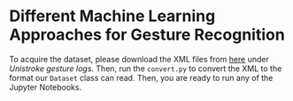 # Different Machine Learning Approaches for Gesture Recognition

To acquire the dataset, please download the XML files from [here](https://depts.washington.edu/acelab/proj/dollar/index.html) under _Unistroke gesture logs_. Then, run the ```convert.py``` to convert the XML to the format our `Dataset` class can read. Then, you are ready to run any of the Jupyter Notebooks. 